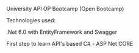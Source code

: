 University API OP Bootcamp (Open Bootcamp)

Technologies used:

.Net 6.0 with
EntityFramework and
Swagger

First step to learn API's based C# - ASP Net CORE
